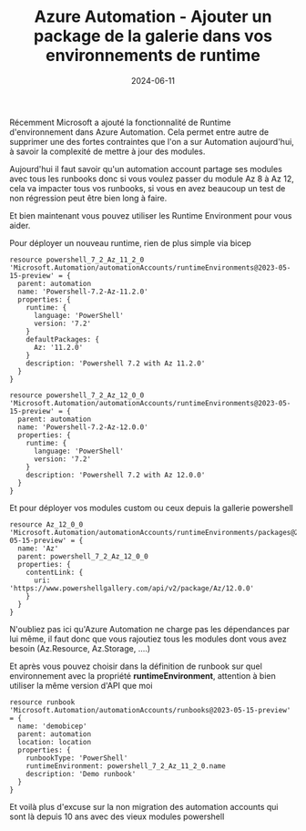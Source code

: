 ﻿---
layout: post
title: Azure Automation - Ajouter un package de la galerie dans vos environnements de runtime
date: 2024-06-11
categories: [  ]
comments_id: 191 
---

Récemment Microsoft a ajouté la fonctionnalité de Runtime d'environnement dans Azure Automation.
Cela permet entre autre de supprimer une des fortes contraintes que l'on a sur Automation aujourd'hui, à savoir la complexité de mettre à jour des modules.

Aujourd'hui il faut savoir qu'un automation account partage ses modules avec tous les runbooks donc si vous voulez passer du module Az 8 à Az 12, cela va impacter tous vos runbooks, si vous en avez beaucoup un test de non régression peut être bien long à faire.

Et bien maintenant vous pouvez utiliser les Runtime Environment pour vous aider.

Pour déployer un nouveau runtime, rien de plus simple via bicep 

```bicep
resource powershell_7_2_Az_11_2_0 'Microsoft.Automation/automationAccounts/runtimeEnvironments@2023-05-15-preview' = {
  parent: automation
  name: 'Powershell-7.2-Az-11.2.0'
  properties: {
    runtime: {
      language: 'PowerShell'
      version: '7.2'
    }
    defaultPackages: {
      Az: '11.2.0'
    }
    description: 'Powershell 7.2 with Az 11.2.0'
  }
}

resource powershell_7_2_Az_12_0_0 'Microsoft.Automation/automationAccounts/runtimeEnvironments@2023-05-15-preview' = {
  parent: automation
  name: 'Powershell-7.2-Az-12.0.0'
  properties: {
    runtime: {
      language: 'PowerShell'
      version: '7.2'
    }
    description: 'Powershell 7.2 with Az 12.0.0'
  }
}
```

Et pour déployer vos modules custom ou ceux depuis la gallerie powershell 

```bicep
resource Az_12_0_0 'Microsoft.Automation/automationAccounts/runtimeEnvironments/packages@2023-05-15-preview' = {
  name: 'Az'
  parent: powershell_7_2_Az_12_0_0
  properties: {
    contentLink: {
      uri: 'https://www.powershellgallery.com/api/v2/package/Az/12.0.0'
    }
  }
}

```

N'oubliez pas ici qu'Azure Automation ne charge pas les dépendances par lui même, il faut donc que vous rajoutiez tous les modules dont vous avez besoin (Az.Resource, Az.Storage, ....)

Et après vous pouvez choisir dans la définition de runbook sur quel environnement avec la propriété **runtimeEnvironment**, attention à bien utiliser la même version d'API que moi

```bicep
resource runbook 'Microsoft.Automation/automationAccounts/runbooks@2023-05-15-preview' = {
  name: 'demobicep'
  parent: automation
  location: location
  properties: {
    runbookType: 'PowerShell'
    runtimeEnvironment: powershell_7_2_Az_11_2_0.name
    description: 'Demo runbook'
  }
}
```

Et voilà plus d'excuse sur la non migration des automation accounts qui sont là depuis 10 ans avec des vieux modules powershell
